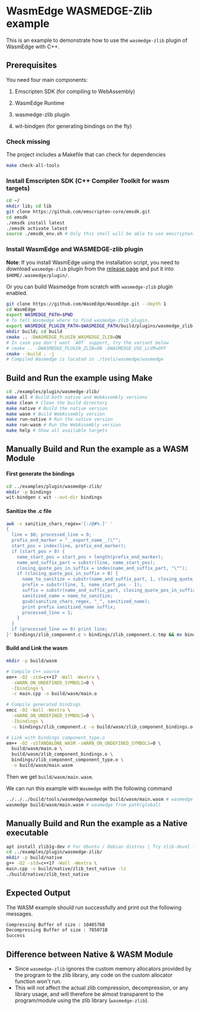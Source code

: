 # WasmEdge WASMEDGE-Zlib example

This is an example to demonstrate how to use the `wasmedge-zlib` plugin of WasmEdge with C++.

## Prerequisites

You need four main components:

1. Emscripten SDK (for compiling to WebAssembly)

2. WasmEdge Runtime

3. wasmedge-zlib plugin

4. wit-bindgen (for generating bindings on the fly)

### Check missing


The project includes a Makefile that can check for dependencies
```bash
make check-all-tools
```

### Install Emscripten SDK (C++ Compiler Toolkit for wasm targets)

```bash
cd ~/
mkdir lib; cd lib
git clone https://github.com/emscripten-core/emsdk.git
cd emsdk
./emsdk install latest
./emsdk activate latest
source ./emsdk_env.sh # Only this shell will be able to use emscripten.
```

### Install WasmEdge and WASMEDGE-zlib plugin

**Note**: If you install WasmEdge using the installation script, you need to download `wasmedge-zlib` plugin from the [release page](https://github.com/WasmEdge/WasmEdge/releases/) and put it into `$HOME/.wasmedge/plugin/`.

Or you can build Wasmedge from scratch with `wasmedge-zlib` plugin enabled.

```bash
git clone https://github.com/WasmEdge/WasmEdge.git --depth 1
cd WasmEdge
export WASMEDGE_PATH=$PWD
# To tell Wasmedge where to find wasmedge-zlib plugin.
export WASMEDGE_PLUGIN_PATH=$WASMEDGE_PATH/build/plugins/wasmedge_zlib
mkdir build; cd build
cmake .. -DWASMEDGE_PLUGIN_WASMEDGE_ZLIB=ON
# In case you don't want `AOT` support, try the variant below
# cmake .. -DWASMEDGE_PLUGIN_ZLIB=ON -DWASMEDGE_USE_LLVM=OFF
cmake --build . -j
# Compiled Wasmedge is located in ./tools/wasmedge/wasmedge
```

## Build and Run the example using Make

```bash
cd ./examples/plugin/wasmedge-zlib/
make all # Build both native and WebAssembly versions
make clean # Clean the build directory
make native # Build the native version
make wasm # Build WebAssembly version
make run-native # Run the native version
make run-wasm # Run the WebAssembly version
make help # Show all available targets
```

## Manually Build and Run the example as a WASM Module

#### First generate the bindings

```bash
cd ../examples/plugin/wasmedge-zlib/
mkdir -p bindings
wit-bindgen c wit --out-dir bindings
```

#### Sanitize the .c file

```bash
awk -v sanitize_chars_regex='[:/@#%.]' '
{
  line = $0; processed_line = 0;
  prefix_end_marker = "__export_name__(\"";
  start_pos = index(line, prefix_end_marker);
  if (start_pos > 0) {
    name_start_pos = start_pos + length(prefix_end_marker);
    name_and_suffix_part = substr(line, name_start_pos);
    closing_quote_pos_in_suffix = index(name_and_suffix_part, "\"");
    if (closing_quote_pos_in_suffix > 0) {
      name_to_sanitize = substr(name_and_suffix_part, 1, closing_quote_pos_in_suffix - 1);
      prefix = substr(line, 1, name_start_pos - 1);
      suffix = substr(name_and_suffix_part, closing_quote_pos_in_suffix);
      sanitized_name = name_to_sanitize;
      gsub(sanitize_chars_regex, "_", sanitized_name);
      print prefix sanitized_name suffix;
      processed_line = 1;
    }
  }
  if (processed_line == 0) print line;
}' bindings/zlib_component.c > bindings/zlib_component.c.tmp && mv bindings/zlib_component.c.tmp bindings/zlib_component.c
```

#### Build and Link the wasm

```bash
mkdir -p build/wasm

# Compile C++ source
em++ -O2 -std=c++17 -Wall -Wextra \
  -sWARN_ON_UNDEFINED_SYMBOLS=0 \
  -Ibindings \
  -c main.cpp -o build/wasm/main.o

# Compile generated bindings
emcc -O2 -Wall -Wextra \
  -sWARN_ON_UNDEFINED_SYMBOLS=0 \
  -Ibindings \
  -c bindings/zlib_component.c -o build/wasm/zlib_component_bindings.o

# Link with bindings component_type.o
em++ -O2 -sSTANDALONE_WASM -sWARN_ON_UNDEFINED_SYMBOLS=0 \
  build/wasm/main.o \
  build/wasm/zlib_component_bindings.o \
  bindings/zlib_component_component_type.o \
  -o build/wasm/main.wasm
```

Then we get `build/wasm/main.wasm`.

We can run this example with `Wasmedge` with the following command

```bash
../../../build/tools/wasmedge/wasmedge build/wasm/main.wasm # wasmedge built from this repo
wasmedge build/wasm/main.wasm # wasmedge from path(global)
```

## Manually Build and Run the example as a Native executable

```bash
apt install zlib1g-dev # For Ubuntu / Debian distros | Try zlib-devel for fedora | Try `brew install zlib` for macOS
cd ../examples/plugin/wasmedge-zlib/
mkdir -p build/native
g++ -O2 -std=c++17 -Wall -Wextra \
main.cpp -o build/native/zlib_test_native -lz
./build/native/zlib_test_native
```

## Expected Output

The WASM example should run successfully and print out the following messages.

```bash
Compressing Buffer of size : 1048576B
Decompressing Buffer of size : 785071B
Success
```

## Difference between Native & WASM Module

- Since `wasmedge-zlib` ignores the custom memory allocators provided by the program to the zlib library, any code on the custom allocator function won't run.
- This will not affect the actual zlib compression, decompression, or any library usage, and will therefore be almost transparent to the program/module using the zlib library (`wasmedge-zlib`).
